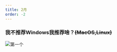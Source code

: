 ```yaml
---
title: 2月
order: -2
---
```


### 我不推荐Windows我推荐啥？<s>(MacOS,Linux)</s>   
![第一个](https://img.yyyyt.eu.org/%E5%B1%8C%E5%9B%BE/MicrosftWindowsSuggest.png)